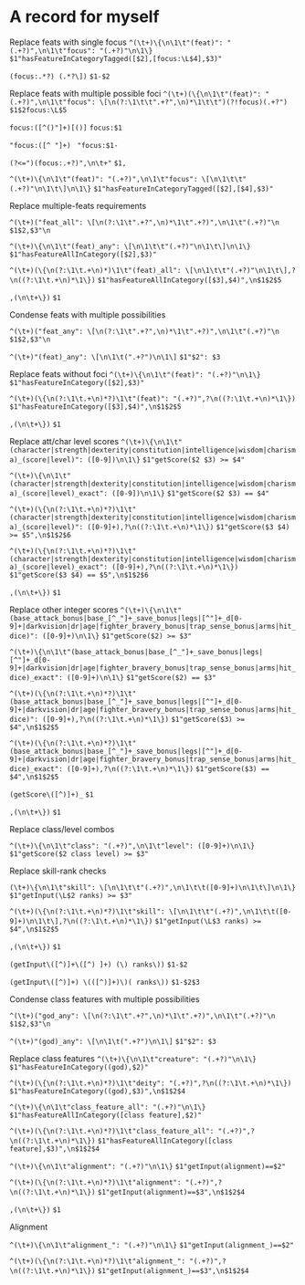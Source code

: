 <!-- markdownlint-disable MD038 -->
# A record for myself

Replace feats with single focus
`^(\t+)\{\n\1\t"(feat)": "(.+?)",\n\1\t"focus": "(.+?)"\n\1\}`
`$1"hasFeatureInCategoryTagged([$2],[focus:\L$4],$3)"`

`(focus:.*?) (.*?\])`
`$1-$2`

Replace feats with multiple possible foci
`^(\t+)(\{\n\1\t"(feat)": "(.+?)",\n\1\t"focus": \[\n(?:\1\t\t".+?",\n)*\1\t\t")(?!focus)(.+?")`
`$1$2focus:\L$5`

`focus:([^()"]+)[()]`
`focus:$1`

`"focus:([^ "]+) `
`"focus:$1-`

`(?<=")(focus:.+?)",\n\t+"`
`$1,`

`^(\t+)\{\n\1\t"(feat)": "(.+?)",\n\1\t"focus": \[\n\1\t\t"(.+?)"\n\1\t\]\n\1\}`
`$1"hasFeatureInCategoryTagged([$2],[$4],$3)"`

Replace multiple-feats requirements

`^(\t+)("feat_all": \[\n(?:\1\t".+?",\n)*\1\t".+?)",\n\1\t"(.+?)"\n`
`$1$2,$3"\n`

`^(\t+)\{\n\1\t"(feat)_any": \[\n\1\t\t"(.+?)"\n\1\t\]\n\1\}`
`$1"hasFeatureAllInCategory([$2],$3)"`

`^(\t+)(\{\n(?:\1\t.+\n)*)\1\t"(feat)_all": \[\n\1\t\t"(.+?)"\n\1\t\],?\n((?:\1\t.+\n)*\1\})`
`$1"hasFeatureAllInCategory([$3],$4)",\n$1$2$5`

`,(\n\t+\})`
`$1`

Condense feats with multiple possibilities

`^(\t+)("feat_any": \[\n(?:\1\t".+?",\n)*\1\t".+?)",\n\1\t"(.+?)"\n`
`$1$2,$3"\n`

`^(\t+)"(feat)_any": \[\n\1\t(".+?")\n\1\]`
`$1"$2": $3`

Replace feats without foci
`^(\t+)\{\n\1\t"(feat)": "(.+?)"\n\1\}`
`$1"hasFeatureInCategory([$2],$3)"`

`^(\t+)(\{\n(?:\1\t.+\n)*?)\1\t"(feat)": "(.+?)",?\n((?:\1\t.+\n)*\1\})`
`$1"hasFeatureInCategory([$3],$4)",\n$1$2$5`

`,(\n\t+\})`
`$1`

Replace att/char level scores
`^(\t+)\{\n\1\t"(character|strength|dexterity|constitution|intelligence|wisdom|charisma)_(score|level)": ([0-9])\n\1\}`
`$1"getScore($2 $3) >= $4"`

`^(\t+)\{\n\1\t"(character|strength|dexterity|constitution|intelligence|wisdom|charisma)_(score|level)_exact": ([0-9])\n\1\}`
`$1"getScore($2 $3) == $4"`

`^(\t+)(\{\n(?:\1\t.+\n)*?)\1\t"(character|strength|dexterity|constitution|intelligence|wisdom|charisma)_(score|level)": ([0-9]+),?\n((?:\1\t.+\n)*\1\})`
`$1"getScore($3 $4) >= $5",\n$1$2$6`

`^(\t+)(\{\n(?:\1\t.+\n)*?)\1\t"(character|strength|dexterity|constitution|intelligence|wisdom|charisma)_(score|level)_exact": ([0-9]+),?\n((?:\1\t.+\n)*\1\})`
`$1"getScore($3 $4) == $5",\n$1$2$6`

`,(\n\t+\})`
`$1`

Replace other integer scores
`^(\t+)\{\n\1\t"(base_attack_bonus|base_[^_"]+_save_bonus|legs|[^"]+_d[0-9]+|darkvision|dr|age|fighter_bravery_bonus|trap_sense_bonus|arms|hit_dice)": ([0-9]+)\n\1\}`
`$1"getScore($2) >= $3"`

`^(\t+)\{\n\1\t"(base_attack_bonus|base_[^_"]+_save_bonus|legs|[^"]+_d[0-9]+|darkvision|dr|age|fighter_bravery_bonus|trap_sense_bonus|arms|hit_dice)_exact": ([0-9]+)\n\1\}`
`$1"getScore($2) == $3"`

`^(\t+)(\{\n(?:\1\t.+\n)*?)\1\t"(base_attack_bonus|base_[^_"]+_save_bonus|legs|[^"]+_d[0-9]+|darkvision|dr|age|fighter_bravery_bonus|trap_sense_bonus|arms|hit_dice)": ([0-9]+),?\n((?:\1\t.+\n)*\1\})`
`$1"getScore($3) >= $4",\n$1$2$5`

`^(\t+)(\{\n(?:\1\t.+\n)*?)\1\t"(base_attack_bonus|base_[^_"]+_save_bonus|legs|[^"]+_d[0-9]+|darkvision|dr|age|fighter_bravery_bonus|trap_sense_bonus|arms|hit_dice)_exact": ([0-9]+),?\n((?:\1\t.+\n)*\1\})`
`$1"getScore($3) == $4",\n$1$2$5`

`(getScore\([^)]+)_`
`$1 `

`,(\n\t+\})`
`$1`

Replace class/level combos

`^(\t+)\{\n\1\t"class": "(.+?)",\n\1\t"level": ([0-9]+)\n\1\}`
`$1"getScore($2 class level) >= $3"`

Replace skill-rank checks

`(\t+)\{\n\1\t"skill": \[\n\1\t\t"(.+?)",\n\1\t\t([0-9]+)\n\1\t\]\n\1\}`
`$1"getInput(\L$2 ranks) >= $3"`

`^(\t+)(\{\n(?:\1\t.+\n)*?)\1\t"skill": \[\n\1\t\t"(.+?)",\n\1\t\t([0-9]+)\n\1\t\],?\n((?:\1\t.+\n)*\1\})`
`$1"getInput(\L$3 ranks) >= $4",\n$1$2$5`

`,(\n\t+\})`
`$1`

`(getInput\([^)]+\([^) ]+) (\) ranks\))`
`$1-$2`

`(getInput\([^)]+) \(([^)]+)\)( ranks\))`
`$1-$2$3`

Condense class features with multiple possibilities

`^(\t+)("god_any": \[\n(?:\1\t".+?",\n)*\1\t".+?)",\n\1\t"(.+?)"\n`
`$1$2,$3"\n`

`^(\t+)"(god)_any": \[\n\1\t(".+?")\n\1\]`
`$1"$2": $3`

Replace class features
`^(\t+)\{\n\1\t"creature": "(.+?)"\n\1\}`
`$1"hasFeatureInCategory((god),$2)"`

`^(\t+)(\{\n(?:\1\t.+\n)*?)\1\t"deity": "(.+?)",?\n((?:\1\t.+\n)*\1\})`
`$1"hasFeatureInCategory((god),$3)",\n$1$2$4`

`^(\t+)\{\n\1\t"class_feature_all": "(.+?)"\n\1\}`
`$1"hasFeatureAllInCategory([class feature],$2)"`

`^(\t+)(\{\n(?:\1\t.+\n)*?)\1\t"class_feature_all": "(.+?)",?\n((?:\1\t.+\n)*\1\})`
`$1"hasFeatureAllInCategory([class feature],$3)",\n$1$2$4`

`^(\t+)\{\n\1\t"alignment": "(.+?)"\n\1\}`
`$1"getInput(alignment)==$2"`

`^(\t+)(\{\n(?:\1\t.+\n)*?)\1\t"alignment": "(.+?)",?\n((?:\1\t.+\n)*\1\})`
`$1"getInput(alignment)==$3",\n$1$2$4`

`,(\n\t+\})`
`$1`

Alignment

`^(\t+)\{\n\1\t"alignment_": "(.+?)"\n\1\}`
`$1"getInput(alignment_)==$2"`

`^(\t+)(\{\n(?:\1\t.+\n)*?)\1\t"alignment_": "(.+?)",?\n((?:\1\t.+\n)*\1\})`
`$1"getInput(alignment_)==$3",\n$1$2$4`
